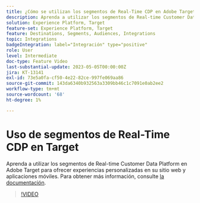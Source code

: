 ```yaml
---
title: ¿Cómo se utilizan los segmentos de Real-Time CDP en Adobe Target?
description: Aprenda a utilizar los segmentos de Real-time Customer Data Platform en Adobe Target para ofrecer experiencias personalizadas en su sitio web y aplicaciones móviles.
solution: Experience Platform, Target
feature-set: Experience Platform, Target
feature: Destinations, Segments, Audiences, Integrations
topic: Integrations
badgeIntegration: label="Integración" type="positive"
role: User
level: Intermediate
doc-type: Feature Video
last-substantial-update: 2023-05-05T00:00:00Z
jira: KT-13141
exl-id: 73e5a0fa-cf50-4e22-82ce-997fe069aa86
source-git-commit: 143da6340b932563a3309bb46c1c7091e0ab2ee2
workflow-type: tm+mt
source-wordcount: '68'
ht-degree: 1%

---
```


# Uso de segmentos de Real-Time CDP en Target

Aprenda a utilizar los segmentos de Real-time Customer Data Platform en Adobe Target para ofrecer experiencias personalizadas en su sitio web y aplicaciones móviles. Para obtener más información, consulte [la documentación](https://experienceleague.adobe.com/docs/target/using/integrate/integrating-with-rtcdp.html).

>[!VIDEO](https://video.tv.adobe.com/v/3419149/?learn=on)

